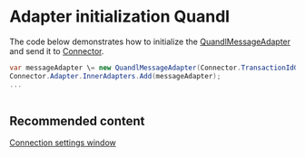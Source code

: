 # Adapter initialization Quandl

The code below demonstrates how to initialize the [QuandlMessageAdapter](../api/StockSharp.Quandl.QuandlMessageAdapter.html) and send it to [Connector](../api/StockSharp.Algo.Connector.html).

```cs
var messageAdapter \= new QuandlMessageAdapter(Connector.TransactionIdGenerator);
Connector.Adapter.InnerAdapters.Add(messageAdapter);
...	
							
```

## Recommended content

[Connection settings window](API_UI_ConnectorWindow.md)

